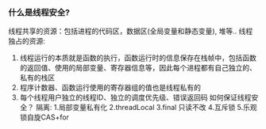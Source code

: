 ###  什么是线程安全?
线程共享的资源：包括进程的代码区，数据区(全局变量和静态变量), 堆等..
线程独占的资源:
1. 线程运行的本质就是函数的执行，函数运行时的信息保存在栈帧中，包括函数的返回值、使用的局部变量、寄存器信息等，因此每个进程都有自己独立的、私有的栈区
2. 程序计数器、函数运行使用的寄存器组的值也是线程私有的
3. 每个线程用户独立的线程ID、独立的调度优先级、错误返回码
如何保证线程安全？
隔离: 1.局部变量私有化 2.threadLocal
3.final 只读不改 4.互斥锁 5.乐观锁自旋CAS+for